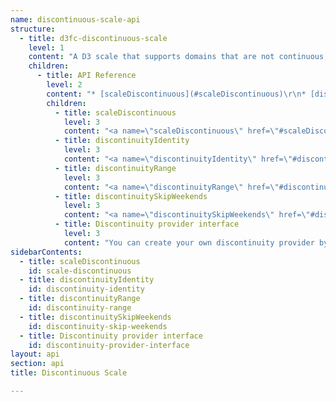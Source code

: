 ```yaml
---
name: discontinuous-scale-api
structure:
  - title: d3fc-discontinuous-scale
    level: 1
    content: "A D3 scale that supports domains that are not continuous, creating gaps, or discontinuities. For example, this can be used to create a linear scale that has certain ranges removed, creating discontinuities in the rendered axis, or it can be used in conjunction with a time scale, in order to 'skip' weekends.\r\n\r\n"
    children:
      - title: API Reference
        level: 2
        content: "* [scaleDiscontinuous](#scaleDiscontinuous)\r\n* [discontinuityIdentity](#discontinuityIdentity)\r\n* [discontinuityRange](#discontinuityRange)\r\n* [discontinuitySkipWeekends](#discontinuitySkipWeekends)\r\n* [Discontinuity provider interface](#discontinuity-provider-interface)\r\n\r\nThe discontinuous scale adapts a D3 scale, with an associated discontinuity provider supplying the information relating to any 'gaps' in the scale. The following example shows an adapted linear scale, with a discontinuity which removes the domain range `[50, 75]`:\r\n\r\n```javascript\r\nimport { scaleDiscontinuous, discontinuityRange } from 'd3fc-discontinuous-scale';\r\nimport { scaleLinear, axisBottom } from 'd3-scale';\r\n\r\nvar scale = scaleDiscontinuous(scaleLinear())\r\n    .discontinuityProvider(discontinuityRange([50, 75]))\r\n    .domain([0, 100])\r\n    .range([0, 550]);\r\n\r\nvar axis = axisBottom()\r\n    .scale(scale);\r\n```\r\n\r\nWhich renders as follows:\r\n\r\n![](discontinuous-scale.png)\r\n\r\nThere are various different discontinuity providers which can be used with the discontinuous scale. It is also possible to write your own.\r\n\r\n"
        children:
          - title: scaleDiscontinuous
            level: 3
            content: "<a name=\"scaleDiscontinuous\" href=\"#scaleDiscontinuous\">#</a> fc.**scaleDiscontinuous**(*scale*)\r\n\r\nConstructs a new discontinuous scale, adapting the given scale. If a *scale* is not specified, a D3 identity scale is used.\r\n\r\n<a name=\"scaleDiscontinuous_\" href=\"#scaleDiscontinuous_\">#</a> *scaleDiscontinuous*(*value*)\r\n<a name=\"scaleDiscontinuous_invert\" href=\"#scaleDiscontinuous_invert\">#</a> *scaleDiscontinuous*.**invert**(*value*)\r\n\r\nThe underlying scale method, and the **invert** method are adapted to remove discontinuous. For example, a regular D3 linear scale performs as follows:\r\n\r\n```javascript\r\nconst linear = scaleLinear()\r\n    .domain([10, 110])\r\n    .range([0, 960]);\r\n\r\nlinear(20); // 96\r\nlinear(50); // 384\r\n```\r\n\r\nWhereas a discontinuous scale (that adapts a linear), with a discontinuity that removes the domain range `[50, 80]`, gives a different output:\r\n\r\n```javascript\r\nconst discontinuous = scaleDiscontinuous(scaleLinear())\r\n    .discontinuityProvider(discontinuityRange([50, 70]))\r\n    .domain([10, 110])\r\n    .range([0, 960]);\r\n\r\ndiscontinuous(20); // 120\r\ndiscontinuous(50); // 480\r\n```\r\n\r\nThe same behaviour is observed via **invert** also.\r\n\r\nAll of the adapted scale methods are re-exposed by the discontinuous scale. The discontinuous scale API documentation details where the scale behaviour differs from the adapted scale. For all other methods, you can assume that their behaviour is unchanged.\r\n\r\n<a name=\"scaleDiscontinuous_domain\" href=\"#scaleDiscontinuous_domain\">#</a> *scaleDiscontinuous*.**domain**([*provider*])\r\n\r\nAdapts the underlying scale's **domain** method, clamping the upper and lower domain bounds to ensure that they do not fall within a discontinuity.\r\n\r\n<a name=\"scaleDiscontinuous_nice\" href=\"#scaleDiscontinuous_nice\">#</a> *scaleDiscontinuous*.**nice**()\r\n\r\nAdapts the underlying scale's **nice** method, clamping the resulting domain to ensure that the upper and lower bounds do not fall within a discontinuity.\r\n\r\n<a name=\"scaleDiscontinuous_ticks\" href=\"#scaleDiscontinuous_ticks\">#</a> *scaleDiscontinuous*.**ticks**([*count*])\r\n\r\nAdapts the underlying scale's **ticks** method, removing any ticks that fall within discontinuities.\r\n\r\n<a name=\"scaleDiscontinuous_discontinuityProvider\" href=\"#scaleDiscontinuous_discontinuityProvider\">#</a> *scaleDiscontinuous*.**discontinuityProvider**(*provider*)\r\n\r\nIf *provider* is specified, sets the discontinuity provider for the scale. The discontinuity provider exposes an API that is used to create gaps within the domain. This package includes a number of different types of discontinuity provider, however you can also create your own.\r\n\r"
          - title: discontinuityIdentity
            level: 3
            content: "<a name=\"discontinuityIdentity\" href=\"#discontinuityIdentity\">#</a> fc.**discontinuityIdentity**()\r\n\r\nThe identity discontinuity provider does not define any discontinuities, and as a result, when associated with a discontinuities scale, the scale will perform in exactly the same way as the adapted scale.\r\n\r"
          - title: discontinuityRange
            level: 3
            content: "<a name=\"discontinuityRange\" href=\"#discontinuityRange\">#</a> fc.**discontinuityRange**(*ranges*)\r\n\r\nThis discontinuity provider defines one or more domain *ranges* which should be excluded from the scale. These ranges are supplied as tuples, for example, `discontinuityRange([0, 10], [20, 30])`. Both numeric and date ranges are supported, for example to create a range that skips a day, you can do the following:\r\n\r\n```javascript\r\nconst start = new Date(2015, 0, 9);\r\nconst end = new Date(2015, 0, 10);\r\nconst range = discontinuityRange([start, end]);\r\n```\r\n\r"
          - title: discontinuitySkipWeekends
            level: 3
            content: "<a name=\"discontinuitySkipWeekends\" href=\"#discontinuitySkipWeekends\">#</a> fc.**discontinuitySkipWeekends**()\r\n\r\nThis discontinuity provider is intended to be used with a time scale. This provider will remove all weekends from the domain, a feature which is particularly useful for financial time-series charts.\r\n\r"
          - title: Discontinuity provider interface
            level: 3
            content: "You can create your own discontinuity provider by providing an object that exposes the following methods:\r\n\r\n + `clampUp` - When given a value, if it falls within a discontinuity (i.e. an excluded domain range) it should be shifted forwards to the discontinuity boundary. Otherwise, it should be returned unchanged.\r\n + `clampDown` - When given a value, if it falls within a discontinuity it should be shifted backwards to the discontinuity boundary. Otherwise, it should be returned unchanged.\r\n + `distance` - When given a pair of values, this function returns the distance between the, in domain units, minus any discontinuities.\r\n discontinuities.\r\n + `offset` - When given a value and an offset, the value should be advanced by the offset value, skipping any discontinuities, to return the final value.\r\n + `copy` - Creates a copy of the discontinuity provider.\r\n"
sidebarContents:
  - title: scaleDiscontinuous
    id: scale-discontinuous
  - title: discontinuityIdentity
    id: discontinuity-identity
  - title: discontinuityRange
    id: discontinuity-range
  - title: discontinuitySkipWeekends
    id: discontinuity-skip-weekends
  - title: Discontinuity provider interface
    id: discontinuity-provider-interface
layout: api
section: api
title: Discontinuous Scale

---
```

